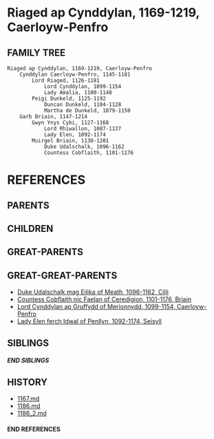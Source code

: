 # Riaged ap Cynddylan, 1169-1219, Caerloyw-Penfro

## FAMILY TREE 
```
Riaged ap Cynddylan, 1169-1219, Caerloyw-Penfro
    Cynddylan Caerloyw-Penfro, 1145-1181
        Lord Riaged, 1126-1181
            Lord Cynddylan, 1099-1154
            Lady Amalia, 1100-1148
        Peigi Dunkeld, 1125-1192
            Duncan Dunkeld, 1104-1128
            Martha de Dunkeld, 1079-1150
    Garb Briain, 1147-1214
        Gwyn Ynys Cybi, 1127-1168
            Lord Rhiwallon, 1087-1137
            Lady Elen, 1092-1174
        Muirgel Briain, 1130-1201
            Duke Udalschalk, 1096-1162
            Countess Cobflaith, 1101-1176 
```


# REFERENCES

## PARENTS 

## CHILDREN 


## GREAT-PARENTS 


## GREAT-GREAT-PARENTS 
* [Duke Udalschalk mag Eilika of Meath, 1096-1162, Cilli](udalschalk_mag_eilika_1096.md)
* [Countess Cobflaith nic Faelan of Ceredigion, 1101-1176, Briain](cobflaith_nic_faelan_1101.md)
* [Lord Cynddylan ap Gruffydd of Merionnydd, 1099-1154, Caerloyw-Penfro](cynddylan_ap_gruffydd_1099.md)
* [Lady Elen ferch Idwal of Penllyn, 1092-1174, Seisyll](elen_ferch_idwal_1092.md)

## SIBLINGS

##### END SIBLINGS  
## HISTORY
* [1167.md](../h/1167.md)
* [1186.md](../h/1186.md)
* [1186_2.md](../h/1186_2.md)

#### END REFERENCES
